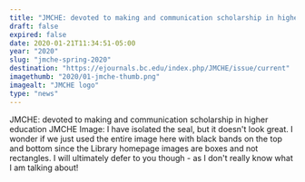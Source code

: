 ```yaml
---
title: "JMCHE: devoted to making and communication scholarship in higher education"
draft: false
expired: false
date: 2020-01-21T11:34:51-05:00
year: "2020"
slug: "jmche-spring-2020"
destination: "https://ejournals.bc.edu/index.php/JMCHE/issue/current"
imagethumb: "2020/01-jmche-thumb.png"
imagealt: "JMCHE logo"
type: "news"
---
```


JMCHE: devoted to making and communication scholarship in higher education
JMCHE Image: I have isolated the seal, but it doesn't look great.  I wonder if we just used the entire image here with black bands on the top and bottom since the Library homepage images are boxes and not rectangles.  I will ultimately defer to you though - as I don't really know what I am talking about!